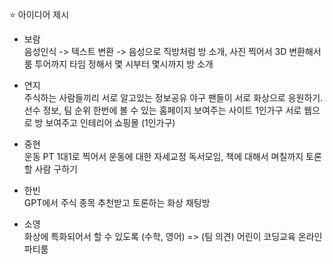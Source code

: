 ⭐ 아이디어 제시 

- 보람 <br>
음성인식 -> 텍스트 변환 -> 음성으로
직방처럼 방 소개, 사진 찍어서 3D 변환해서 룸 투어까지 
타임 정해서 몇 시부터 몇시까지 방 소개 

- 연지 <br>
주식하는 사람들끼리 서로 알고있는 정보공유
야구 팬들이 서로 화상으로 응원하기. 선수 정보, 팀 순위 한번에 볼 수 있는 홈페이지 보여주는 사이트
1인가구 서로 웹으로 방 보여주고 인테리어 쇼핑몰 (1인가구) 

- 중현 <br>
운동 PT 1대1로 찍어서 운동에 대한 자세교정
독서모임, 책에 대해서 며칠까지 토론할 사람 구하기 

- 한빈 <br>
GPT에서 주식 종목 추천받고 토론하는 화상 채팅방

- 소영 <br>
화상에 특화되어서 할 수 있도록 (수학, 영어)  => (팀 의견) 어린이 코딩교육 
온라인 파티룸  
